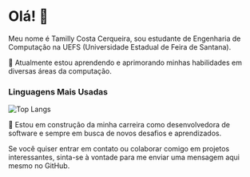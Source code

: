 # Olá! 👋


Meu nome é Tamilly Costa Cerqueira, sou estudante de Engenharia de Computação na UEFS (Universidade Estadual de Feira de Santana).

🌱 Atualmente estou aprendendo e aprimorando minhas habilidades em diversas áreas da computação.

### Linguagens Mais Usadas
![Top Langs](https://github-readme-stats.vercel.app/api/top-langs/?username=seu-username&layout=compact)

🚀 Estou em construção da minha carreira como desenvolvedora de software e sempre em busca de novos desafios e aprendizados.

Se você quiser entrar em contato ou colaborar comigo em projetos interessantes, sinta-se à vontade para me enviar uma mensagem aqui mesmo no GitHub.


